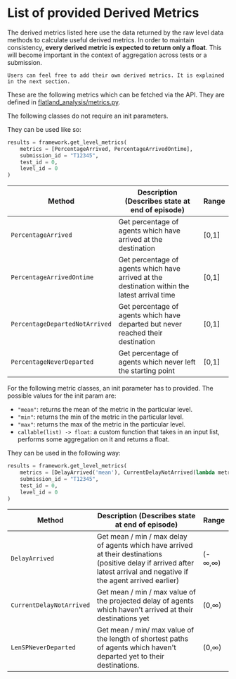 # List of provided Derived Metrics

The derived metrics listed here use the data returned by the raw level data methods to calculate useful derived metrics. In order to maintain consistency, **every derived metric is expected to return only a float**. This will become important in the context of aggregation across tests or a submission.

```{note}
Users can feel free to add their own derived metrics. It is explained in the next section.
```

These are the following metrics which can be fetched via the API. They are defined in [flatland_analysis/metrics.py]().

The following classes do not require an init parameters.

They can be used like so:

```python
results = framework.get_level_metrics(
    metrics = [PercentageArrived, PercentageArrivedOntime],
    submission_id = "T12345",
    test_id = 0,
    level_id = 0
)
```

| Method                         | Description (Describes state at end of episode)                                               | Range |
| ------------------------------ | --------------------------------------------------------------------------------------------- | ----- |
| `PercentageArrived`            | Get percentage of agents which have arrived at the destination                                | [0,1] |
| `PercentageArrivedOntime`      | Get percentage of agents which have arrived at the destination within the latest arrival time | [0,1] |
| `PercentageDepartedNotArrived` | Get percentage of agents which have departed but never reached their destination              | [0,1] |
| `PercentageNeverDeparted`      | Get percentage of agents which never left the starting point                                  | [0,1] |

For the following metric classes, an init parameter has to provided. The possible values for the init param are:

-   `"mean"`: returns the mean of the metric in the particular level.
-   `"min"`: returns the min of the metric in the particular level.
-   `"max"`: returns the max of the metric in the particular level.
-   `callable(list) -> float`: a custom function that takes in an input list, performs some aggregation on it and returns a float.

They can be used in the following way:

```python
results = framework.get_level_metrics(
    metrics = [DelayArrived('mean'), CurrentDelayNotArrived(lambda metrics: float(max(metrics)))],
    submission_id = "T12345",
    test_id = 0,
    level_id = 0
)
```

| Method                   | Description (Describes state at end of episode)                                                                                                                               | Range  |
| ------------------------ | ----------------------------------------------------------------------------------------------------------------------------------------------------------------------------- | ------ |
| `DelayArrived`           | Get mean / min / max delay of agents which have arrived at their destinations <br> (positive delay if arrived after latest arrival and negative if the agent arrived earlier) | (-∞,∞) |
| `CurrentDelayNotArrived` | Get mean / min / max value of the projected delay of agents which haven't arrived at their destinations yet                                                                   | (0,∞)  |
| `LenSPNeverDeparted`     | Get mean / min/ max value of the length of shortest paths of agents which haven't departed yet to their destinations.                                                         | (0,∞)  |
